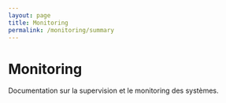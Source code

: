 ```yaml
---
layout: page
title: Monitoring
permalink: /monitoring/summary
---
```

# Monitoring

Documentation sur la supervision et le monitoring des systèmes.